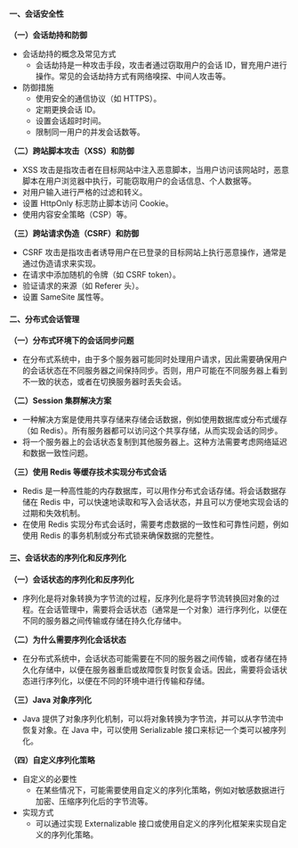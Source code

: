 ﻿#### **一、会话安全性**
**（一）会话劫持和防御**

- 会话劫持的概念及常见方式
  - 会话劫持是一种攻击手段，攻击者通过窃取用户的会话 ID，冒充用户进行操作。常见的会话劫持方式有网络嗅探、中间人攻击等。
- 防御措施
  - 使用安全的通信协议（如 HTTPS）。
  - 定期更换会话 ID。
  - 设置会话超时时间。
  - 限制同一用户的并发会话数等。

**（二）跨站脚本攻击（XSS）和防御**

- XSS 攻击是指攻击者在目标网站中注入恶意脚本，当用户访问该网站时，恶意脚本在用户浏览器中执行，可能窃取用户的会话信息、个人数据等。
- 对用户输入进行严格的过滤和转义。
- 设置 HttpOnly 标志防止脚本访问 Cookie。
- 使用内容安全策略（CSP）等。

**（三）跨站请求伪造（CSRF）和防御**

- CSRF 攻击是指攻击者诱导用户在已登录的目标网站上执行恶意操作，通常是通过伪造请求来实现。
- 在请求中添加随机的令牌（如 CSRF token）。
- 验证请求的来源（如 Referer 头）。
- 设置 SameSite 属性等。
#### **二、分布式会话管理**

**（一）分布式环境下的会话同步问题**

- 在分布式系统中，由于多个服务器可能同时处理用户请求，因此需要确保用户的会话状态在不同服务器之间保持同步。否则，用户可能在不同服务器上看到不一致的状态，或者在切换服务器时丢失会话。

**（二）Session 集群解决方案**

- 一种解决方案是使用共享存储来存储会话数据，例如使用数据库或分布式缓存（如 Redis）。所有服务器都可以访问这个共享存储，从而实现会话的同步。
- 将一个服务器上的会话状态复制到其他服务器上。这种方法需要考虑网络延迟和数据一致性问题。

**（三）使用 Redis 等缓存技术实现分布式会话**

- Redis 是一种高性能的内存数据库，可以用作分布式会话存储。将会话数据存储在 Redis 中，可以快速地读取和写入会话状态，并且可以方便地实现会话的过期和失效机制。
- 在使用 Redis 实现分布式会话时，需要考虑数据的一致性和可靠性问题，例如使用 Redis 的事务机制或分布式锁来确保数据的完整性。
#### **三、会话状态的序列化和反序列化**

**（一）会话状态的序列化和反序列化**

- 序列化是将对象转换为字节流的过程，反序列化是将字节流转换回对象的过程。在会话管理中，需要将会话状态（通常是一个对象）进行序列化，以便在不同的服务器之间传输或存储在持久化存储中。

**（二）为什么需要序列化会话状态**

- 在分布式系统中，会话状态可能需要在不同的服务器之间传输，或者存储在持久化存储中，以便在服务器重启或故障恢复时恢复会话。因此，需要将会话状态进行序列化，以便在不同的环境中进行传输和存储。

**（三）Java 对象序列化**

- Java 提供了对象序列化机制，可以将对象转换为字节流，并可以从字节流中恢复对象。在 Java 中，可以使用 Serializable 接口来标记一个类可以被序列化。

**（四）自定义序列化策略**

- 自定义的必要性
  - 在某些情况下，可能需要使用自定义的序列化策略，例如对敏感数据进行加密、压缩序列化后的字节流等。
- 实现方式
  - 可以通过实现 Externalizable 接口或使用自定义的序列化框架来实现自定义的序列化策略。

